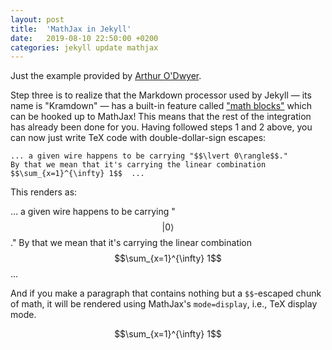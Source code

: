 ```yaml
---
layout: post
title:  'MathJax in Jekyll'
date:   2019-08-10 22:50:00 +0200
categories: jekyll update mathjax
---
```

Just the example provided by [Arthur O'Dwyer](https://quuxplusone.github.io/blog/2018/08/05/mathjax-in-jekyll/).

Step three is to realize that the Markdown processor used by Jekyll — its name is "Kramdown" —
has a built-in feature called ["math blocks"](https://kramdown.gettalong.org/syntax.html#math-blocks)
which can be hooked up to MathJax! This means that the rest of the integration has already been done for you.
Having followed steps 1 and 2 above, you can now just write TeX code with double-dollar-sign escapes:

    ... a given wire happens to be carrying "$$\lvert 0\rangle$$."
    By that we mean that it's carrying the linear combination
    $$\sum_{x=1}^{\infty} 1$$  ...

This renders as:

... a given wire happens to be carrying "$$\lvert 0\rangle$$."
By that we mean that it's carrying the linear combination
$$\sum_{x=1}^{\infty} 1$$  ...

And if you make a paragraph that contains nothing but a `$$`-escaped chunk of math,
it will be rendered using MathJax's `mode=display`, i.e., TeX display mode.

$$\sum_{x=1}^{\infty} 1$$
